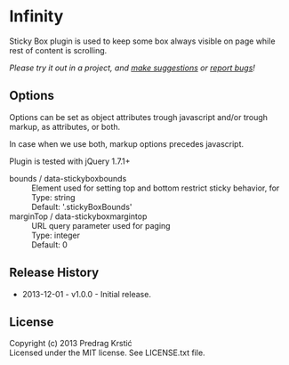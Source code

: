 # Infinity

Sticky Box plugin is used to keep some box always visible on page while rest of content is scrolling.

_Please try it out in a project, and [make suggestions][issues] or [report bugs][issues]!_

## Options

Options can be set as object attributes trough javascript and/or trough markup, as attributes, or both.

In case when we use both, markup options precedes javascript.

Plugin is tested with jQuery 1.7.1+

<dl>
<dt> bounds / data-stickyboxbounds </dt>
<dd>Element used for setting top and bottom restrict sticky behavior, for <br>
Type: string<br>
Default: '.stickyBoxBounds'
</dd>
<dt>marginTop / data-stickyboxmargintop</dt>
<dd>URL query parameter used for paging<br>
Type: integer<br>
Default: 0
</dd>
</dl>

## Release History

* 2013-12-01 - v1.0.0 - Initial release.

## License
Copyright (c) 2013 Predrag Krstić  
Licensed under the MIT license.  See LICENSE.txt file.

[issues]: /pkrstic/tabs/issues
